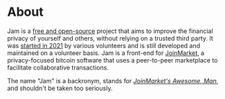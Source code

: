 # About

Jam is a [free and open-source](license.md) project that aims to improve the
financial privacy of yourself and others, without relying on a trusted third
party. It was [started in 2021][bounty] by various volunteers and is still
developed and maintained on a volunteer basis. Jam is a front-end for
[JoinMarket][jmcs], a privacy-focused bitcoin software that uses a peer-to-peer
marketplace to facilitate collaborative transactions.

[jmcs]: https://github.com/JoinMarket-Org/joinmarket-clientserver
[bounty]: https://github.com/JoinMarket-Org/joinmarket-clientserver/issues/978

The name "Jam" is a backronym, stands for [*JoinMarket's Awesome, Man*][name],
and shouldn't be taken too seriously.

[name]: https://github.com/joinmarket-webui/joinmarket-webui/issues/22#issuecomment-1024654436
